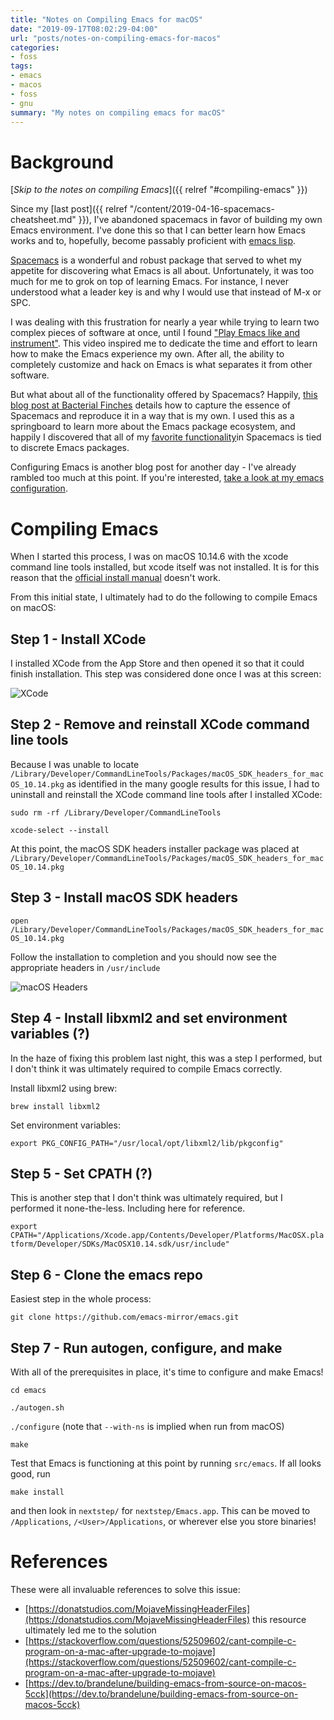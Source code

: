```yaml
---
title: "Notes on Compiling Emacs for macOS"
date: "2019-09-17T08:02:29-04:00"
url: "posts/notes-on-compiling-emacs-for-macos"
categories:
- foss
tags:
- emacs
- macos
- foss
- gnu
summary: "My notes on compiling emacs for macOS"
---
```


# Background

[*Skip to the notes on compiling Emacs*]({{ relref "#compiling-emacs" }})

Since my [last post]({{ relref
 "/content/2019-04-16-spacemacs-cheatsheet.md" }}),
I've abandoned spacemacs in favor of building my own Emacs
environment. I've done this so that I can better learn how Emacs works
and to, hopefully, become passably proficient with [emacs
lisp](https://www.gnu.org/software/emacs/manual/html_node/elisp/
"Emacs Lisp Reference Manual ").

[Spacemacs](https://spacemacs.org "Spacemacs") is a wonderful and
robust package that served to whet my appetite for discovering what
Emacs is all about. Unfortunately, it was too much for me to grok on
top of learning Emacs. For instance, I never understood what a leader
key is and why I would use that instead of M-x or SPC.

I was dealing with this frustration for nearly a year while trying to
learn two complex pieces of software at once, until I found ["Play
Emacs like and
instrument"](https://www.youtube.com/watch?v=gfZDwYeBlO4 "Play Emacs
like an instrument"). This video inspired me to dedicate the time and
effort to learn how to make the Emacs experience my own. After all,
the ability to completely customize and hack on Emacs is what
separates it from other software.

But what about all of the functionality offered by Spacemacs? Happily,
[this blog post at Bacterial
Finches](https://sam217pa.github.io/2016/08/30/how-to-make-your-own-spacemacs/
"Bacterial Finches blog") details how to capture the essence of
Spacemacs and reproduce it in a way that is my own. I used this as a
springboard to learn more about the Emacs package ecosystem, and
happily I discovered that all of my [favorite
functionality](https://github.com/chrislockard/dotfiles/blob/master/configuration.org#essentials
"Packages essential to my Emacs experience")in Spacemacs is tied to
discrete Emacs packages.

Configuring Emacs is another blog post for another day - I've already
rambled too much at this point. If you're interested, [take a look at
my emacs
configuration](https://github.com/chrislockard/dotfiles/blob/master/configuration.org#essentials
"my emacs configuration").

# Compiling Emacs

When I started this process, I was on macOS 10.14.6 with the xcode
command line tools installed, but xcode itself was not installed. It
is for this reason that the [official install
manual](https://github.com/emacs-mirror/emacs/blob/master/nextstep/INSTALL
"official emacs install manual for macOS") doesn't work.

From this initial state, I ultimately had to do the following to
compile Emacs on macOS:

## Step 1 - Install XCode

I installed XCode from the App Store and then opened it so that it
could finish installation. This step was considered done once I was at
this screen:

![XCode](/images/2019/09-17-1.png)

## Step 2 - Remove and reinstall XCode command line tools

Because I was unable to locate
`/Library/Developer/CommandLineTools/Packages/macOS_SDK_headers_for_macOS_10.14.pkg`
as identified in the many google results for this issue, I had to
uninstall and reinstall the XCode command line tools after I installed
XCode:

`sudo rm -rf /Library/Developer/CommandLineTools`

`xcode-select --install`

At this point, the macOS SDK headers installer package was placed at
`/Library/Developer/CommandLineTools/Packages/macOS_SDK_headers_for_macOS_10.14.pkg`

## Step 3 - Install macOS SDK headers

`open
/Library/Developer/CommandLineTools/Packages/macOS_SDK_headers_for_macOS_10.14.pkg`

Follow the installation to completion and you should now see the
appropriate headers  in `/usr/include`

![macOS Headers](/images/2019/09-17-2.png)

## Step 4 - Install libxml2 and set environment variables (?)

In the haze of fixing this problem last night, this was a step I
performed, but I don't think it was ultimately required to compile
Emacs correctly.

Install libxml2 using brew:

`brew install libxml2`

Set environment variables:

`export PKG_CONFIG_PATH="/usr/local/opt/libxml2/lib/pkgconfig"`

## Step 5 - Set CPATH (?)

This is another step that I don't think was ultimately required, but I
performed it none-the-less. Including here for reference.

`export
CPATH="/Applications/Xcode.app/Contents/Developer/Platforms/MacOSX.platform/Developer/SDKs/MacOSX10.14.sdk/usr/include"`

## Step 6 - Clone the emacs repo

Easiest step in the whole process:

`git clone https://github.com/emacs-mirror/emacs.git`

## Step 7 - Run autogen, configure, and make

With all of the prerequisites in place, it's time to configure and
make Emacs!

`cd emacs`

`./autogen.sh`

`./configure` (note that `--with-ns` is implied when run from macOS)

`make`

Test that Emacs is functioning at this point by running
`src/emacs`. If all looks good, run

`make install`

and then look in `nextstep/` for `nextstep/Emacs.app`. This can be
moved to `/Applications`, `/<User>/Applications`, or wherever else you
store binaries!

# References

These were all invaluable references to solve this issue:

* [https://donatstudios.com/MojaveMissingHeaderFiles](https://donatstudios.com/MojaveMissingHeaderFiles)
  this resource ultimately led me to the solution
* [https://stackoverflow.com/questions/52509602/cant-compile-c-program-on-a-mac-after-upgrade-to-mojave](https://stackoverflow.com/questions/52509602/cant-compile-c-program-on-a-mac-after-upgrade-to-mojave)
* [https://dev.to/brandelune/building-emacs-from-source-on-macos-5cck](https://dev.to/brandelune/building-emacs-from-source-on-macos-5cck)
